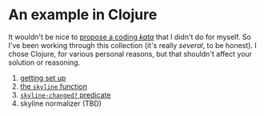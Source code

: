 # An example in Clojure

It wouldn't be nice to [propose a coding _kata_](http://vaguery.github.io/tablecloth/index.html) that I didn't do for myself. So I've been working through this collection (it's really _several_, to be honest). I chose Clojure, for various personal reasons, but that shouldn't affect your solution or reasoning.

1. [getting set up](getting-started.html)
2. [the `skyline` function](skyline-function.html)
3. [`skyline-changed?` predicate](skyline-changed.html)
4. skyline normalizer (TBD)
